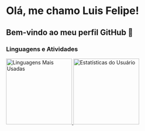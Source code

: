 # Olá, me chamo Luis Felipe! 
## Bem-vindo ao meu perfil GitHub 👋

### Linguagens e Atividades
<div>
    <a href="https://github.com/luis0777">
        <img loading="lazy" height="180em" src="https://github-readme-stats.vercel.app/api/top-langs/?username=luis0777&layout=compact&langs_count=7&theme=dracula" alt="Linguagens Mais Usadas"/>
        <img loading="lazy" height="180em" src="https://github-readme-stats.vercel.app/api?username=luis0777&show_icons=true&theme=dracula&include_all_commits=true&count_private=true" alt="Estatísticas do Usuário"/>
    </a>
</div>
